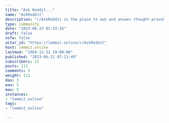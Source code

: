 ```yaml
---
title: "Ask Reddit..." 
name: "AskReddit"
description: "r/AskReddit is the place to ask and answer thought-provoking questions."
type: community
date: "2023-06-23 01:19:16"
draft: false
nsfw: false
actor_id: "https://lemmit.online/c/AskReddit"
host: lemmit.online
lastmod: "1969-12-31 19:00:00"
published: "2023-06-21 07:13:49"
subscribers: 13
posts: 111
comments: 5
weight: 111
dau: 3
wau: 5
mau: 5
instances:
- "lemmit_online"
tags: 
- "lemmit_online"

---
```

